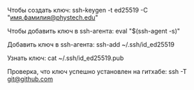 Чтобы создать ключ: ssh-keygen -t ed25519 -C "имя.фамилия@phystech.edu"

Чтобы добавить ключ в ssh-агента: eval "$(ssh-agent -s)"

Добавить ключ в ssh-агента: ssh-add ~/.ssh/id_ed25519

Узнать ключ: cat ~/.ssh/id_ed25519.pub

Проверка, что ключ успешно установлен на гитхабе: ssh -T git@github.com

